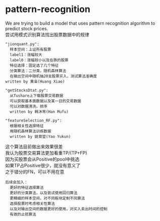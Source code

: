 # pattern-recognition
We are trying to build a model that uses pattern recognition algorithm to predict stock prices.  
尝试用模式识别算法找出股票数据中的规律

```
"jionquant.py":
  样本空间：上证所有股票
  label1：涨幅较大
  label0：涨幅较小以及在跌的股票
  特征选择：固定选了几个特征
  分类算法：二分类，随机森林算法
  在输出空间中随机抽20支股票买入，测试算法准确度
written by 黄枭(Huang Xiao)
```
```
"getStocksDtat.py":
  从Tushare上下载股票交易数据
  可以获取基本面数据以及某一日的交易数据
  可以对数据清洗，排序
  written by 韩沐芾(Han Mufu)
```
```
"featureSelection_RF.py":
  根据相关性选择特征
  用随机森林算法训练数据
  written by 姚育堃(Yao Yukun)
```
这个算法目前做出来效果很差  
我认为股票交易算法更加看重TP/(TP+FP)  
因为买股票会从Positive的pool中挑选  
如果TP占Positive很少，就没有意义了  
之于错分的FN，可以不用在意  
```
后续会加入：
  更好的特征选择算法
  更好的分类算法，以及尝试使用回归算法
  更精细的样本空间，对不同板块定制不同算法
  选择股票时考虑相关性算法
  以及对输出空间的数据更好的使用，对买入卖出时间的控制
  有效的止损算法
```
